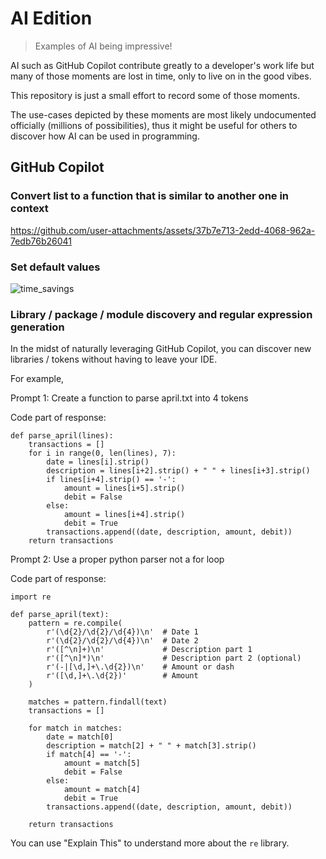 # AI Edition

> Examples of AI being impressive!

AI such as GitHub Copilot contribute greatly to a developer's work life but many of those moments are lost in time, only to live on in the good vibes.

This repository is just a small effort to record some of those moments.

The use-cases depicted by these moments are most likely undocumented officially (millions of possibilities), thus it might be useful for others to discover how AI can be used in programming.



## GitHub Copilot

### Convert list to a function that is similar to another one in context

https://github.com/user-attachments/assets/37b7e713-2edd-4068-962a-7edb76b26041

### Set default values

![time_savings](https://github.com/user-attachments/assets/a728c1f0-6eb1-4b29-b3ee-be0839b9be60)

### Library / package / module discovery and regular expression generation

In the midst of naturally leveraging GitHub Copilot, you can discover new libraries / tokens without having to leave your IDE.

For example, 

Prompt 1: Create a function to parse april.txt into 4 tokens

Code part of response:

```
def parse_april(lines):
    transactions = []
    for i in range(0, len(lines), 7):
        date = lines[i].strip()
        description = lines[i+2].strip() + " " + lines[i+3].strip()
        if lines[i+4].strip() == '-':
            amount = lines[i+5].strip()
            debit = False
        else:
            amount = lines[i+4].strip()
            debit = True
        transactions.append((date, description, amount, debit))
    return transactions
```

Prompt 2: Use a proper python parser not a for loop

Code part of response:

```
import re

def parse_april(text):
    pattern = re.compile(
        r'(\d{2}/\d{2}/\d{4})\n'  # Date 1
        r'(\d{2}/\d{2}/\d{4})\n'  # Date 2
        r'([^\n]+)\n'             # Description part 1
        r'([^\n]*)\n'             # Description part 2 (optional)
        r'(-|[\d,]+\.\d{2})\n'    # Amount or dash
        r'([\d,]+\.\d{2})'        # Amount
    )
    
    matches = pattern.findall(text)
    transactions = []
    
    for match in matches:
        date = match[0]
        description = match[2] + " " + match[3].strip()
        if match[4] == '-':
            amount = match[5]
            debit = False
        else:
            amount = match[4]
            debit = True
        transactions.append((date, description, amount, debit))
    
    return transactions
```

You can use "Explain This" to understand more about the ```re``` library.